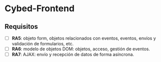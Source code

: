 # Cybed-Frontend

## Requisitos

- [ ] __RA5__: objeto form, objetos relacionados con eventos, eventos, envíos y validación de formularios, etc.
- [ ] __RA6__: modelo de objetos DOM: objetos, acceso, gestión de eventos.
- [ ] __RA7__: AJAX: envío y recepción de datos de forma asíncrona.
